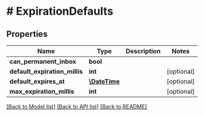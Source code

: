 # # ExpirationDefaults

## Properties

Name | Type | Description | Notes
------------ | ------------- | ------------- | -------------
**can_permanent_inbox** | **bool** |  | 
**default_expiration_millis** | **int** |  | [optional] 
**default_expires_at** | [**\DateTime**](\DateTime.md) |  | [optional] 
**max_expiration_millis** | **int** |  | [optional] 

[[Back to Model list]](../../README.md#documentation-for-models) [[Back to API list]](../../README.md#documentation-for-api-endpoints) [[Back to README]](../../README.md)


